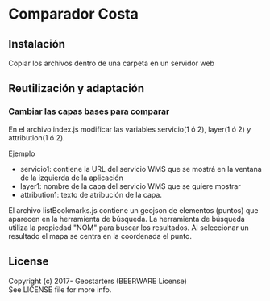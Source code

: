 # Comparador Costa

## Instalación
Copiar los archivos dentro de una carpeta en un servidor web

## Reutilización y adaptación

### Cambiar las capas bases para comparar
En el archivo index.js modificar las variables servicio(1 ó 2), layer(1 ó 2) y attribution(1 ó 2).

Ejemplo
- servicio1: contiene la URL del servicio WMS que se mostrá en la ventana de la izquierda de la aplicación
- layer1: nombre de la capa del servicio WMS que se quiere mostrar
- attribution1: texto de atribución de la capa.

El archivo listBookmarks.js contiene un geojson de elementos (puntos) que aparecen en la herramienta de búsqueda. La herramienta de búsqueda utiliza la propiedad "NOM" para buscar los resultados. Al seleccionar un resultado el mapa se centra en la coordenada el punto.   

## License

Copyright (c) 2017- Geostarters (BEERWARE License)  
See LICENSE file for more info.